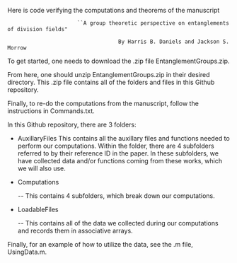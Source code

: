 Here is code verifying the computations and theorems of the manuscript

                          ``A group theoretic perspective on entanglements of division fields"
  
                                       By Harris B. Daniels and Jackson S. Morrow

To get started, one needs to download the .zip file EntanglementGroups.zip.

From here, one should unzip EntanglementGroups.zip in their desired directory. This .zip file contains all of the folders and files in this Github repository.

Finally, to re-do the computations from the manuscript, follow the instructions in Commands.txt.

In this Github repository, there are 3 folders:

  - AuxillaryFiles 
        This contains all the auxillary files and functions needed to perform our computations. Within the folder, there are 4 subfolders referred to by their               reference ID in the paper. In these subfolders, we have collected data and/or functions coming from these works, which we will also use.

  - Computations
  
    -- This contains 4 subfolders, which break down our computations. 

  - LoadableFiles
  
    -- This contains all of the data we collected during our computations and records them in associative arrays.
    
Finally, for an example of how to utilize the data, see the .m file, UsingData.m.
